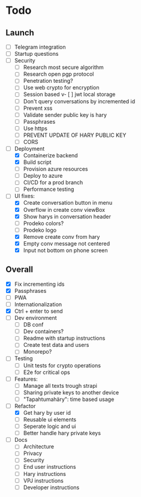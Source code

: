 # Todo

## Launch

- [ ] Telegram integration
- [ ] Startup questions
- [ ] Security
  - [ ] Research most secure algorithm
  - [ ] Research open pgp protocol
  - [ ] Penetration testing?
  - [ ] Use web crypto for encryption
  - [ ] Session based v- [ ] jwt local storage
  - [ ] Don't query conversations by incremented id
  - [ ] Prevent xss
  - [ ] Validate sender public key is hary
  - [ ] Passphrases
  - [ ] Use https
  - [ ] PREVENT UPDATE OF HARY PUBLIC KEY
  - [ ] CORS
- [ ] Deployment
  - [x] Containerize backend
  - [x] Build script
  - [ ] Provision azure resources
  - [ ] Deploy to azure
  - [ ] CI/CD for a prod branch
  - [ ] Performance testing
- [ ] UI fixes:
  - [x] Create conversation button in menu
  - [x] Overflow in create conv viewBox
  - [x] Show harys in conversation header
  - [ ] Prodeko colors?
  - [ ] Prodeko logo
  - [x] Remove create conv from hary
  - [x] Empty conv message not centered
  - [x] Input not bottom on phone screen

## Overall

- [x] Fix incrementing ids
- [x] Passphrases
- [ ] PWA
- [ ] Internationalization
- [x] Ctrl + enter to send
- [ ] Dev environment
  - [ ] DB conf
  - [ ] Dev containers?
  - [ ] Readme with startup instructions
  - [ ] Create test data and users
  - [ ] Monorepo?
- [ ] Testing
  - [ ] Unit tests for crypto operations
  - [ ] E2e for critical ops
- [ ] Features:
  - [ ] Manage all texts trough strapi
  - [ ] Sharing private keys to another device
  - [ ] "Tapahtumahäry": time based usage
- [ ] Refactor
  - [x] Get hary by user id
  - [ ] Reusable ui elements
  - [ ] Seperate logic and ui
  - [ ] Better handle hary private keys
- [ ] Docs
  - [ ] Architecture
  - [ ] Privacy
  - [ ] Security
  - [ ] End user instructions
  - [ ] Hary instructions
  - [ ] VPJ instructions
  - [ ] Developer instructions
